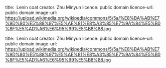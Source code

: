 title:  Lenin coat
creator: Zhu Minyun
licence: public domain
licence-url: public domain
image-url: https://upload.wikimedia.org/wikipedia/commons/5/5a/%E8%BA%AB%E7%9D%80%E5%88%97%E5%AE%81%E8%A3%85%E7%9A%84%E5%B0%8F%E5%AD%A6%E6%95%99%E5%B8%88.jpg

title:  Lenin coat
creator: Zhu Minyun
licence: public domain
licence-url: public domain
image-url: https://upload.wikimedia.org/wikipedia/commons/5/5a/%E8%BA%AB%E7%9D%80%E5%88%97%E5%AE%81%E8%A3%85%E7%9A%84%E5%B0%8F%E5%AD%A6%E6%95%99%E5%B8%88.jpg
